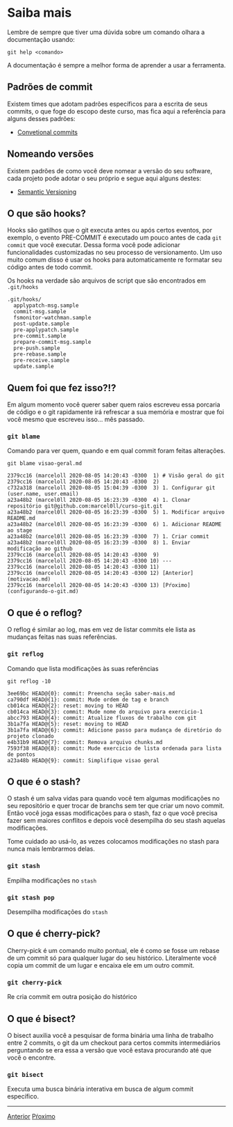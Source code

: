 # Saiba mais

Lembre de sempre que tiver uma dúvida sobre um comando olhara a documentação usando:

```
git help <comando>
```

A documentação é sempre a melhor forma de aprender a usar a ferramenta.

## Padrões de commit

Existem times que adotam padrões específicos para a escrita de seus commits, o que foge
do escopo deste curso, mas fica aqui a referência para alguns desses padrões:

- [Convetional commits](https://www.conventionalcommits.org/en/v1.0.0-beta.2/)

## Nomeando versões

Existem padrões de como você deve nomear a versão do seu software, cada projeto
pode adotar o seu próprio e segue aqui alguns destes:

- [Semantic Versioning](https://semver.org/)

## O que são **hooks**?

Hooks são gatilhos que o git executa antes ou após certos eventos, por exemplo, o evento PRE-COMMIT
é executado um pouco antes de cada `git commit` que você executar. Dessa forma você pode adicionar funcionalidades
customizadas no seu processo de versionamento. Um uso muito comum disso é usar os hooks para automaticamente re formatar
seu código antes de todo commit. 

Os hooks na verdade são arquivos de script que são encontrados em `.git/hooks`

```
.git/hooks/
  applypatch-msg.sample
  commit-msg.sample
  fsmonitor-watchman.sample
  post-update.sample
  pre-applypatch.sample
  pre-commit.sample
  prepare-commit-msg.sample
  pre-push.sample
  pre-rebase.sample
  pre-receive.sample
  update.sample
```

## Quem foi que fez isso?!?

Em algum momento você querer saber quem raios escreveu essa porcaria de código e o git rapidamente irá refrescar a
sua memória e mostrar que foi você mesmo que escreveu isso... mês passado.

### `git blame`

Comando para ver quem, quando e em qual commit foram feitas alterações.

`git blame visao-geral.md`

```
2379cc16 (marceloll 2020-08-05 14:20:43 -0300  1) # Visão geral do git
2379cc16 (marceloll 2020-08-05 14:20:43 -0300  2) 
c732a318 (marceloll 2020-08-05 15:04:39 -0300  3) 1. Configurar git (user.name, user.email)
a23a48b2 (marcel0ll 2020-08-05 16:23:39 -0300  4) 1. Clonar repositório git@github.com:marcel0ll/curso-git.git
a23a48b2 (marcel0ll 2020-08-05 16:23:39 -0300  5) 1. Modificar arquivo README.md
a23a48b2 (marcel0ll 2020-08-05 16:23:39 -0300  6) 1. Adicionar README ao stage
a23a48b2 (marcel0ll 2020-08-05 16:23:39 -0300  7) 1. Criar commit 
a23a48b2 (marcel0ll 2020-08-05 16:23:39 -0300  8) 1. Enviar modificação ao github
2379cc16 (marceloll 2020-08-05 14:20:43 -0300  9) 
2379cc16 (marceloll 2020-08-05 14:20:43 -0300 10) ---
2379cc16 (marceloll 2020-08-05 14:20:43 -0300 11) 
2379cc16 (marceloll 2020-08-05 14:20:43 -0300 12) [Anterior](motivacao.md)
2379cc16 (marceloll 2020-08-05 14:20:43 -0300 13) [Pŕoximo](configurando-o-git.md)
```

## O que é o **reflog**?

O reflog é similar ao log, mas em vez de listar commits ele lista as mudanças feitas nas suas referências.

### `git reflog`

Comando que lista modificações às suas referências

`git reflog -10`

```
3ee69bc HEAD@{0}: commit: Preencha seção saber-mais.md
ca790df HEAD@{1}: commit: Mude ordem de tag e branch
cb014ca HEAD@{2}: reset: moving to HEAD
cb014ca HEAD@{3}: commit: Mude nome do arquivo para exercicio-1
abcc793 HEAD@{4}: commit: Atualize fluxos de trabalho com git
3b1a7fa HEAD@{5}: reset: moving to HEAD
3b1a7fa HEAD@{6}: commit: Adicione passo para mudança de diretório do projeto clonado
e4b31b9 HEAD@{7}: commit: Remova arquivo chunks.md
7593f38 HEAD@{8}: commit: Mude exercicio de lista ordenada para lista de pontos
a23a48b HEAD@{9}: commit: Simplifique visao geral
```

##  O que é o **stash**?

O stash é um salva vidas para quando você tem algumas modificações no seu repositório e quer trocar de branchs sem ter
que criar um novo commit. Então você joga essas modificações para o stash, faz o que você precisa fazer sem maiores
conflitos e depois você desempilha do seu stash aquelas modificações.

Tome cuidado ao usá-lo, as vezes colocamos modificações no stash para nunca mais lembrarmos delas.

### `git stash`

Empilha modificações no `stash`

### `git stash pop`

Desempilha modificações do `stash`

## O que é **cherry-pick**?

Cherry-pick é um comando muito pontual, ele é como se fosse um rebase de um commit só para qualquer lugar do seu
histórico. Literalmente você copia um commit de um lugar e encaixa ele em um outro commit.

### `git cherry-pick`

Re cria commit em outra posição do histórico

## O que é **bisect**?

O bisect auxilia você a pesquisar de forma binária uma linha de trabalho entre 2 commits, o git da um checkout para
certos commits intermediários perguntando se era essa a versão que você estava procurando até que você o encontre.

### `git bisect`

Executa uma busca binária interativa em busca de algum commit específico.

---

[Anterior](local-remote.md)
[Pŕoximo](fluxos.md)

